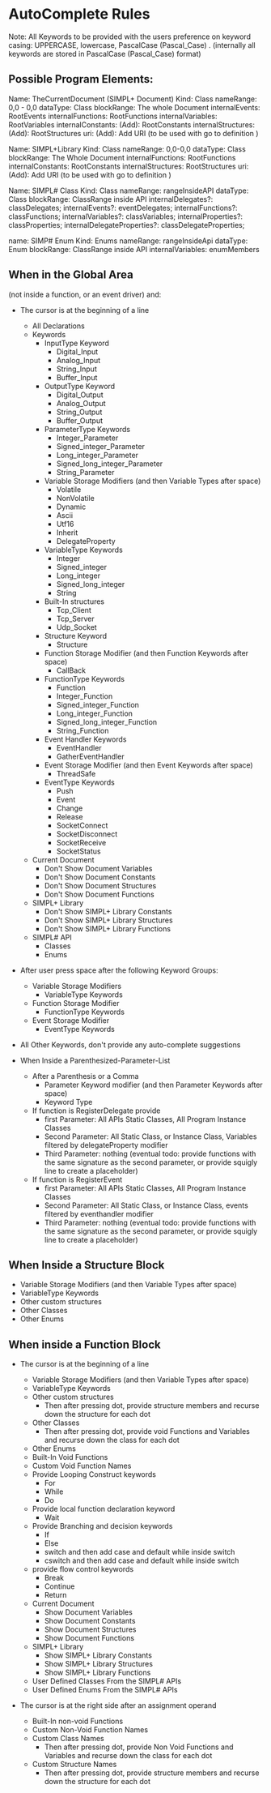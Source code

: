 # AutoComplete Rules

Note:  All Keywords to be provided with the users preference on keyword casing:  UPPERCASE, lowercase,  PascalCase (Pascal_Case) .  (internally all keywords are stored in PascalCase (Pascal_Case) format)

## Possible Program Elements:
Name: TheCurrentDocument (SIMPL+ Document)
Kind: Class
nameRange: 0,0 - 0,0
dataType: Class
blockRange: The whole Document
internalEvents: RootEvents
internalFunctions: RootFunctions
internalVariables: RootVariables
internalConstants: (Add): RootConstants
internalStructures: (Add): RootStructures
uri: (Add): Add URI (to be used with go to definition )

Name: SIMPL+Library
Kind: Class
nameRange: 0,0-0,0
dataType: Class
blockRange: The Whole Document
internalFunctions: RootFunctions
internalConstants: RootConstants
internalStructures: RootStructures
uri: (Add): Add URI (to be used with go to definition )

Name: SIMPL# Class
Kind: Class
nameRange: rangeInsideAPI
dataType: Class
blockRange: ClassRange inside API
internalDelegates?: classDelegates;
internalEvents?: eventDelegates;
internalFunctions?: classFunctions;
internalVariables?: classVariables;
internalProperties?: classProperties;
internalDelegateProperties?: classDelegateProperties;

name: SIMP# Enum
Kind: Enums
nameRange: rangeInsideApi
dataType: Enum
blockRange: ClassRange inside API
internalVariables: enumMembers


## When in the Global Area 
(not inside a function, or an event driver) and:
* The cursor is at the beginning of a line
    * All Declarations
    * Keywords
        * InputType Keyword
            * Digital_Input
            * Analog_Input
            * String_Input
            * Buffer_Input
        * OutputType Keyword
            * Digital_Output
            * Analog_Output
            * String_Output
            * Buffer_Output
        * ParameterType Keywords
            * Integer_Parameter
            * Signed_integer_Parameter
            * Long_integer_Parameter
            * Signed_long_integer_Parameter
            * String_Parameter
        * Variable Storage Modifiers (and then Variable Types after space)
            * Volatile
            * NonVolatile
            * Dynamic
            * Ascii
            * Utf16
            * Inherit
            * DelegateProperty
        * VariableType Keywords
            * Integer
            * Signed_integer
            * Long_integer
            * Signed_long_integer
            * String
        * Built-In structures
            * Tcp_Client
            * Tcp_Server
            * Udp_Socket
        * Structure Keyword
            * Structure
        * Function Storage Modifier (and then Function Keywords after space)
            * CallBack
        * FunctionType Keywords
            * Function
            * Integer_Function
            * Signed_integer_Function
            * Long_integer_Function
            * Signed_long_integer_Function
            * String_Function
        * Event Handler Keywords
            * EventHandler
            * GatherEventHandler
        * Event Storage Modifier (and then Event Keywords after space)
            * ThreadSafe
        * EventType Keywords
            * Push
            * Event
            * Change
            * Release
            * SocketConnect
            * SocketDisconnect
            * SocketReceive
            * SocketStatus
    * Current Document
        * Don't Show Document Variables
        * Don't Show Document Constants
        * Don't Show Document Structures
        * Don't Show Document Functions
    * SIMPL+ Library
        * Don't Show SIMPL+ Library Constants
        * Don't Show SIMPL+ Library Structures
        * Don't Show SIMPL+ Library Functions
    * SIMPL# API
        * Classes
        * Enums

* After user press space after the following Keyword Groups: 
    * Variable Storage Modifiers
        * VariableType Keywords
    * Function Storage Modifier
        * FunctionType Keywords
    * Event Storage Modifier
        * EventType Keywords
* All Other Keywords, don't provide any auto-complete suggestions

* When Inside a Parenthesized-Parameter-List
    * After a Parenthesis or a Comma
        * Parameter Keyword modifier (and then Parameter Keywords after space)
        * Keyword Type
    * If function is RegisterDelegate provide
        * first Parameter: All APIs Static Classes, All Program Instance Classes
        * Second Parameter: All Static Class, or Instance Class, Variables filtered by delegateProperty modifier
        * Third Parameter: nothing (eventual todo: provide functions with the same signature as the second parameter, or provide squigly line to create a placeholder)
    * If function is RegisterEvent
        * first Parameter: All APIs Static Classes, All Program Instance Classes
        * Second Parameter: All Static Class, or Instance Class, events filtered by eventhandler modifier
        * Third Parameter: nothing (eventual todo: provide functions with the same signature as the second parameter, or provide squigly line to create a placeholder)

## When Inside a Structure Block
* Variable Storage Modifiers (and then Variable Types after space)
* VariableType Keywords
* Other custom structures
* Other Classes
* Other Enums



## When inside a Function Block
* The cursor is at the beginning of a line
    * Variable Storage Modifiers (and then Variable Types after space)
    * VariableType Keywords
    * Other custom structures
        * Then after pressing dot, provide structure members and recurse down the structure for each dot
    * Other Classes
        * Then after pressing dot, provide void Functions and Variables and recurse down the class for each dot
    * Other Enums
    * Built-In Void Functions
    * Custom Void Function Names
    * Provide Looping Construct keywords
        * For
        * While
        * Do
    * Provide local function declaration keyword
        * Wait
    * Provide Branching and decision keywords
        * If
        * Else
        * switch and then add case and default while inside switch
        * cswitch and then add case and default while inside switch
    * provide flow control keywords
        * Break
        * Continue
        * Return
    * Current Document
        * Show Document Variables
        * Show Document Constants
        * Show Document Structures
        * Show Document Functions
    * SIMPL+ Library
        * Show SIMPL+ Library Constants
        * Show SIMPL+ Library Structures
        * Show SIMPL+ Library Functions
    * User Defined Classes From the SIMPL# APIs
    * User Defined Enums From the SIMPL# APIs

* The cursor is at the right side after an assignment operand
    * Built-In non-void Functions
    * Custom Non-Void Function Names
    * Custom Class Names
        * Then after pressing dot, provide Non Void Functions and Variables and recurse down the class for each dot
    * Custom Structure Names
        * Then after pressing dot, provide structure members and recurse down the structure for each dot
